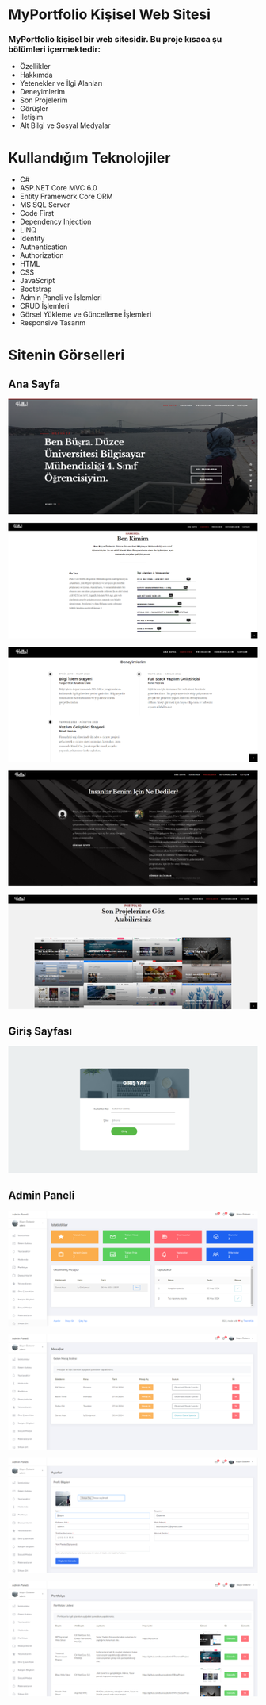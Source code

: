 # MyPortfolio Kişisel Web Sitesi
### MyPortfolio kişisel bir web sitesidir. Bu proje kısaca şu bölümleri içermektedir:
  - Özellikler
  - Hakkımda
  - Yetenekler ve İlgi Alanları
  - Deneyimlerim
  - Son Projelerim
  - Görüşler
  - İletişim
  - Alt Bilgi ve Sosyal Medyalar

# Kullandığım Teknolojiler
  - C#
  - ASP.NET Core MVC 6.0
  - Entity Framework Core ORM
  - MS SQL Server
  - Code First
  - Dependency Injection
  - LINQ
  - Identity
  - Authentication
  - Authorization
  - HTML
  - CSS
  - JavaScript
  - Bootstrap
  - Admin Paneli ve İşlemleri
  - CRUD İşlemleri
  - Görsel Yükleme ve Güncelleme İşlemleri
  - Responsive Tasarım

# Sitenin Görselleri

## Ana Sayfa
![Ana Sayfa](https://github.com/busraozdemir0/MyPortfolioProject/blob/master/MyPortfolioProject/wwwroot/ProjectScreenShoots/home1.png)

![Ana Sayfa](https://github.com/busraozdemir0/MyPortfolioProject/blob/master/MyPortfolioProject/wwwroot/ProjectScreenShoots/about.png)

![Ana Sayfa](https://github.com/busraozdemir0/MyPortfolioProject/blob/master/MyPortfolioProject/wwwroot/ProjectScreenShoots/experience.png)

![Ana Sayfa](https://github.com/busraozdemir0/MyPortfolioProject/blob/master/MyPortfolioProject/wwwroot/ProjectScreenShoots/reference.png)

![Ana Sayfa](https://github.com/busraozdemir0/MyPortfolioProject/blob/master/MyPortfolioProject/wwwroot/ProjectScreenShoots/portfolio.png)

## Giriş Sayfası

![Ana Sayfa](https://github.com/busraozdemir0/MyPortfolioProject/blob/master/MyPortfolioProject/wwwroot/ProjectScreenShoots/login.png)

## Admin Paneli

![Ana Sayfa](https://github.com/busraozdemir0/MyPortfolioProject/blob/master/MyPortfolioProject/wwwroot/ProjectScreenShoots/admin1.png)

![Ana Sayfa](https://github.com/busraozdemir0/MyPortfolioProject/blob/master/MyPortfolioProject/wwwroot/ProjectScreenShoots/messages.png)

![Ana Sayfa](https://github.com/busraozdemir0/MyPortfolioProject/blob/master/MyPortfolioProject/wwwroot/ProjectScreenShoots/settings.png)

![Ana Sayfa](https://github.com/busraozdemir0/MyPortfolioProject/blob/master/MyPortfolioProject/wwwroot/ProjectScreenShoots/portfolioAdd.png)
